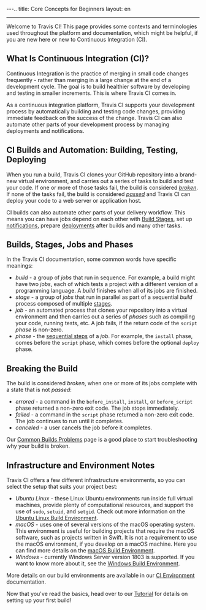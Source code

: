 ---..
title: Core Concepts for Beginners
layout: en

---



Welcome to Travis CI! This page provides some contexts and terminologies used
throughout the platform and documentation, which might be helpful, if you are new
here or new to Continuous Integration (CI).

## What Is Continuous Integration (CI)?

Continuous Integration is the practice of merging in small code changes
frequently - rather than merging in a large change at the end of a development
cycle. The goal is to build healthier software by developing and testing in smaller
increments. This is where Travis CI comes in.

As a continuous integration platform, Travis CI supports your development
process by automatically building and testing code changes, providing immediate
feedback on the success of the change. Travis CI can also automate other parts
of your development process by managing deployments and notifications.  

## CI Builds and Automation: Building, Testing, Deploying

When you run a build, Travis CI clones your GitHub repository into a brand-new
virtual environment, and carries out a series of tasks to build and test your
code. If one or more of those tasks fail, the build is considered
[*broken*](#breaking-the-build). If none of the tasks fail, the build is
considered [*passed*](#breaking-the-build) and Travis CI can deploy your code
to a web server or application host.

CI builds can also automate other parts of your delivery workflow. This means
you can have jobs depend on each other with [Build Stages](/user/build-stages/),
set up [notifications](/user/notifications/), prepare
[deployments](/user/deployment/) after builds and many other tasks.

## Builds, Stages, Jobs and Phases

In the Travis CI documentation, some common words have specific meanings:

* *build* - a group of *jobs* that run in sequence. For example, a build might have two *jobs*, each
  of which tests a project with a different version of a programming language.
  A *build* finishes when all of its jobs are finished.
* *stage* - a group of *jobs* that run in parallel as part of a sequential *build* process composed of multiple [stages](/user/build-stages/).
* *job* - an automated process that clones your repository into a virtual
  environment and then carries out a series of *phases* such as compiling your
  code, running tests, etc. A job fails, if the return code of the `script` *phase*
  is non-zero.
* *phase* - the [sequential steps](/user/job-lifecycle/)
  of a *job*. For example, the `install` phase, comes before the `script` phase,
  which comes before the optional `deploy` phase.

## Breaking the Build

The build is considered *broken*, when one or more of its jobs complete with a
state that is not *passed*:

 * *errored* - a command in the `before_install`, `install`, or `before_script`
   phase returned a non-zero exit code. The job stops immediately.
 * *failed* - a command in the `script` phase returned a non-zero exit code. The
   job continues to run until it completes.
 * *canceled* - a user cancels the job before it completes.

Our [Common Builds Problems](/user/common-build-problems/) page is a good place
to start troubleshooting why your build is broken.

## Infrastructure and Environment Notes

Travis CI offers a few different infrastructure environments, so you can select
the setup that suits your project best:

* *Ubuntu Linux* - these Linux Ubuntu environments run inside full virtual machines, provide plenty of computational resources, and support the use of `sudo`, `setuid`, and `setgid`. Check out more information on the [Ubuntu Linux Build Environment](/user/reference/linux/).
* *macOS* - uses one of several versions of the macOS operating system. This environment is useful for building projects that require the macOS software, such as projects written in Swift. It is not a requirement to use the macOS environment, if you develop on a macOS machine. Here you can find more details on the [macOS Build Environment](/user/reference/osx/).
* *Windows* - currently Windows Server version 1803 is supported. If you want to know more about it, see the [Windows Build Environment](/user/reference/windows/).

More details on our build environments are available in our [CI Environment](/user/ci-environment/) documentation.

Now that you've read the basics, head over to our [Tutorial](/user/tutorial/) for details on setting up your first
build!
